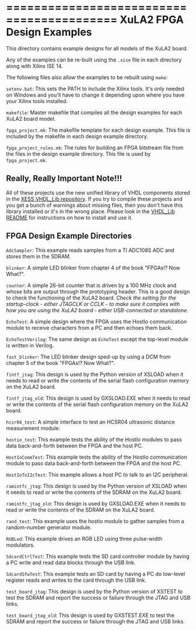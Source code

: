 ==========================================
XuLA2 FPGA Design Examples
==========================================

This directory contains example designs for all models of the XuLA2 board.

Any of the examples can be re-built using the `.xise` file in each directory along
with Xilinx ISE 14.

The following files also allow the examples to be rebuilt using `make`:

`setenv.bat`:
    This sets the PATH to include the Xilinx tools. It's only needed on Windows
    and you'll have to change it depending upon where you have your Xilinx tools
    installed.
    
`makefile`:
    Master makefile that compiles all the design examples for each XuLA2 board model.
    
`fpga_project.mk`:
    The makefile template for each design example. This file is included by the 
    makefile in each design example directory.
    
`fpga_project_rules.mk`:
    The rules for building an FPGA bitstream file from the files in the design
    example directory. This file is used by `fpga_project.mk`.

        
Really, Really Important Note!!!
------------------------------------------

All of these projects use the new unified library of VHDL components stored in the
[XESS VHDL_Lib repository](https://github.com/xesscorp/VHDL_Lib). If you try to compile 
these projects and you get a bunch of warnings about missing files, then you don't 
have this library installed or it's in the wrong place. Please look in the 
[VHDL_Lib README](https://github.com/xesscorp/VHDL_Lib/blob/master/README.rst) for 
instructions on how to install and use it.


FPGA Design Example Directories
------------------------------------------

`AdcSampler`:
    This example reads samples from a TI ADC108S ADC and stores them in the SDRAM.

`blinker`:
    A simple LED blinker from chapter 4 of the book "FPGAs!? Now What?".

`counter`:
    A simple 26-bit counter that is driven by a 100 MHz clock and whose bits are output
    through the prototyping header. This is a good design to check the functioning of
    the XuLA2 board. *Check the setting for the startup-clock - either JTAGCLK or CCLK -
    to make sure it complies with how you are using the XuLA2 board - either USB-connected
    or standalone.*
    
`EchoTest`:
    A simple design where the FPGA uses the HostIo communication module to receive
    characters from a PC and then echoes them back.
    
`EchoTestVerilog`:
    The same design as `EchoTest` except the top-level module is written in Verilog.

`fast_blinker`:
    The LED blinker design sped-up by using a DCM from chapter 5 of the book "FPGAs!? Now What?".

`fintf_jtag`:
    This design is used by the Python version of XSLOAD when it needs to read or write 
    the contents of the serial flash configuration memory on the XuLA2 board.

`fintf_jtag_old`:
    This design is used by GXSLOAD.EXE when it needs to read or write the contents of the
    serial flash configuration memory on the XuLA2 board.

`hcsr04_test`:
    A simple interface to test an HCSR04 ultrasonic distance measurement module.

`hostio_test`:
    This example tests the ability of the HostIo modules to pass
    data back-and-forth between the FPGA and the host PC.

`HostIoCommTest`:
    This example tests the ability of the HostIo communication module to pass
    data back-and-forth between the FPGA and the host PC.
    
`HostIoToI2cTest`:
    This example allows a host PC to talk to an I2C peripheral.
	
`ramintfc_jtag`:
    This design is used by the Python version of XSLOAD when it needs to read or write 
    the contents of the SDRAM on the XuLA2 board.

`ramintfc_jtag_old`:
    This design is used by GXSLOAD.EXE when it needs to read or write the contents of the
    SDRAM on the XuLA2 board.

`rand_test`:
    This example uses the hostio module to gather samples from a random-number generator module.
    
`RGBLed`:
    This example drives an RGB LED using three pulse-width modulators.
    
`SdcardCtrlTest`:
    This example tests the SD card controller module by having a PC write and read data blocks
    through the USB link.
    
`SdcardSfwTest`:
    This example tests an SD card by having a PC do low-level register reads and writes 
    to the card through the USB link.

`test_board_jtag`:
    This design is used by the Python version of XSTEST to test the SDRAM and report 
    the success or failure through the JTAG and USB links.

`test_board_jtag_old`:
    This design is used by GXSTEST.EXE to test the SDRAM and report the success or failure
    through the JTAG and USB links.

